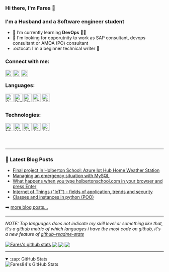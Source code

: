 ### Hi there, I'm Fares 👋

### I'm a Husband and a Software engineer student

- 🌱 I’m currently learning <b>DevOps</b> 👨‍💻
- 👯 I'm looking for opporutnity to work as SAP consultant, devops consultant or AMOA (PO) consultant
- :octocat: I'm a beginner technical writer :pencil:

### Connect with me:

<a href="https://twitter.com/faressassi">
  <img align="left" alt="Twitter" width="22px" src="https://i.imgur.com/NozFIRM.png" />
</a>

<a href="https://www.linkedin.com/in/faress-s-8b55a61b1/">
  <img align="left" alt="LinkedIn" width="22px" src="https://i.imgur.com/Kw0zkMO.png" />
</a>

<a href="https://www.youtube.com/channel/UCKVPRPqOT2PRYYqyj3BIurg">
  <img align="left" alt="Youtube Channel" width="22px" src="https://i.imgur.com/sw8blUb.png" />
</a>


<br>

### Languages:


<img align="left" alt="C" width="26px" src="https://i.imgur.com/3B65ag6.png" />
<img align="left" alt="Python" width="26px" src="https://i.imgur.com/w8GdV2R.png" />
<img align="left" alt="Flask" width="26px" src="https://i.imgur.com/1GgALBu.jpg" />
<img align="left" alt="HTML5" width="26px" src="https://i.imgur.com/Qb7CGcO.png" />
<img align="left" alt="CSS3" width="26px" src="https://i.imgur.com/XwPXdgO.png" />


<br>
<br>

### Technologies:

<img align="left" alt="MySQL" width="26px" src="https://i.imgur.com/0DhgDJa.jpg" />
<img align="left" alt="Git" width="26px" src="https://i.imgur.com/QdAeKG5.png" />
<img align="left" alt="GitHub" width="26px" src="https://i.imgur.com/LwBS0FG.png" />
<img align="left" alt="Terminal" width="26px" src="https://i.imgur.com/xtGnB3F.png" />
<img align="left" alt="Terminal" width="26px" src="https://swimburger.net/media/ppnn3pcl/azure.png" />

<br>
<br>
<br>
<br>

---

### 📕 Latest Blog Posts

<!-- BLOG-POST-LIST:START -->
- [Final project in Holberton School: Azure Iot Hub Home Weather Station ](https://www.linkedin.com/pulse/home-weather-station-project-faress-sassi/)
- [Managing an emergency situation with MySQL](https://www.linkedin.com/pulse/managing-emergency-situation-mysql-faress-sassi/)
- [What happens when you type holbertonschool.com in your browser and press Enter](https://www.linkedin.com/pulse/what-happens-when-you-type-holbertonschoolcom-your-browser-sassi/)
- [Internet of Things ("IoT"​) - fields of application, trends and security](https://www.linkedin.com/pulse/internet-things-iot-fields-application-trends-security-faress-sassi/)
- [Classes and instances in python (POO)](https://www.linkedin.com/pulse/classes-instances-python-poo-faress-sa/)
<!-- BLOG-POST-LIST:END -->

➡️ [more blog posts...](https://www.linkedin.com/in/faress-s-8b55a61b1/detail/recent-activity/posts/)

---

<!--- 
  if you have forked this to use on your profile, 
  Change the `github-readme-stats.Fares84.vercel.app` to `github-readme-stats.vercel.app` 
--->

<!-- Change the `github-readme-stats.Fares84.vercel.app` to `github-readme-stats.vercel.app`  -->

*NOTE: Top languages does not indicate my skill level or something like that, it's a github metric of which languages i have the most code on github, it's a new feature of [github-readme-stats](https://github.com/Fares84/github-readme-stats)*


<a href="https://github.com/Fares84/github-readme-stats">
  <img align="center" src="https://github-readme-stats.vercel.app/api?username=Fares84&show_icons=true&include_all_commits=true&theme=material-palenight" alt="Fares's github stats" />
</a>
<a href="https://github.com/Fares84/github-readme-stats">
  <!-- Change the `github-readme-stats.Fares84.vercel.app` to `github-readme-stats.vercel.app`  -->
  <img align="center" src="https://github-readme-stats.vercel.app/api/top-langs/?username=Fares84&layout=compact&theme=material-palenight" />
</a>

<a href="https://github.com/Fares84/github-readme-stats">
  <!-- Change the `github-readme-stats.Fares84.vercel.app` to `github-readme-stats.vercel.app`  -->
  <img align="center" src="https://github-readme-stats.vercel.app/api/pin/?username=Fares84&repo=github-readme-stats&theme=material-palenight" />
</a>    
<a href="https://github.com/Fares84/Fares84.github.io">
  <!-- Change the `github-readme-stats.anuraghazra1.vercel.app` to `github-readme-stats.vercel.app`  -->
  <img align="center" src="https://github-readme-stats.vercel.app/api/pin/?username=Fares84&repo=Fares84.github.io&theme=material-palenight" />
</a>

---

<details open>
  <summary>:zap: GitHub Stats</summary>

  <img align="left" alt="Fares84's GitHub Stats" src="https://github-readme-stats.vercel.app/api?username=Fares84&show_icons=true&hide_border=true&theme=dracula" />

</details>
